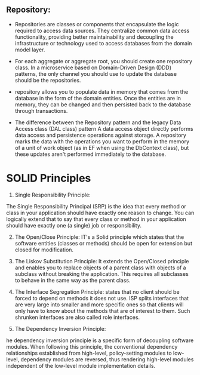 
## Repository:

- Repositories are classes or components that encapsulate the logic required to access data sources. They centralize common data access functionality, providing better maintainability and decoupling the infrastructure or technology used to access databases from the domain model layer. 

- For each aggregate or aggregate root, you should create one repository class. In a microservice based on Domain-Driven Design (DDD) patterns, the only channel you should use to update the database should be the repositories. 

- repository allows you to populate data in memory that comes from the database in the form of the domain entities. Once the entities are in memory, they can be changed and then persisted back to the database through transactions.

- The difference between the Repository pattern and the legacy Data Access class (DAL class) pattern A data access object directly performs data access and persistence operations against storage. A repository marks the data with the operations you want to perform in the memory of a unit of work object (as in EF when using the DbContext class), but these updates aren't performed immediately to the database.




# SOLID Principles

1. Single Responsibility Principle:

The Single Responsibility Principal (SRP) is the idea that every method or class in your application should have exactly one reason to change. You can logically extend that to say that every class or method in your application should have exactly one (a single) job or responsibility. 

2. The Open/Close Principle:
IT's a Solid principle which states that the software entities (classes or methods) should be open for extension but closed for modification.

3. The Liskov Substitution Principle:
 It extends the Open/Closed principle and enables you to replace objects of a parent class with objects of a subclass without breaking the application. This requires all subclasses to behave in the same way as the parent class.

 4. The Interface Segregation Principle:
 states that no client should be forced to depend on methods it does not use.
 ISP splits interfaces that are very large into smaller and more specific ones so that clients will only have to know about the methods that are of interest to them. Such shrunken interfaces are also called role interfaces.

 5. The Dependency Inversion Principle:
 
 he dependency inversion principle is a specific form of decoupling software modules. When following this principle, the conventional dependency relationships established from high-level, policy-setting modules to low-level, dependency modules are reversed, thus rendering high-level modules independent of the low-level module implementation details.


